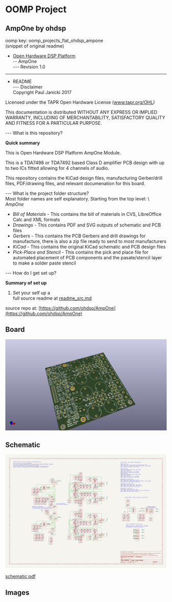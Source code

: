 # OOMP Project  
## AmpOne  by ohdsp  
  
oomp key: oomp_projects_flat_ohdsp_ampone  
(snippet of original readme)  
  
- [Open Hardware DSP Platform](http://www.ohdsp.org)  
-- AmpOne  
--- Revision 1.0  
  
---  
- README  
--- Disclaimer  
Copyright Paul Janicki 2017  
  
Licensed under the TAPR Open Hardware License (www.tapr.org/OHL)  
  
This documentation is distributed WITHOUT ANY EXPRESS OR IMPLIED WARRANTY, INCLUDING OF MERCHANTABILITY, SATISFACTORY QUALITY AND FITNESS FOR A PARTICULAR PURPOSE.  
  
--- What is this repository?  
  
**Quick summary**  
  
This is Open Hardware DSP Platform AmpOne Module.   
  
This is a TDA7498 or TDA7492 based Class D amplifier PCB design with up to two ICs fitted allowing for 4 channels of audio.  
  
This repository contains the KiCad design files, manufacturing Gerber/drill files, PDF/drawing files, and relevant documenation for this board.  
  
--- What is the project folder structure?  
Most folder names are self explanatory. Starting from the top level: \  
*AmpOne*  
+ *Bill of Materials*  - This contains the bill of materials in CVS, LibreOffice Calc and XML formats  
+ *Drawings*  - This contains PDF and SVG outputs of schematic and PCB files  
+ *Gerbers* - This contains the PCB Gerbers and drill drawings for manufacture, there is also a zip file ready to send to most manufacturers  
+ *KiCad* - This contains the original KiCad schematic and PCB design files  
+ *Pick-Place and Stencil* - This contains the pick and place file for automated placement of PCB components and the pasate/stencil layer to make a solder paste stencil   
  
--- How do I get set up?  
  
**Summary of set up**  
  
1. Set your self up a   
  full source readme at [readme_src.md](readme_src.md)  
  
source repo at: [https://github.com/ohdsp/AmpOne](https://github.com/ohdsp/AmpOne)  
## Board  
  
[![working_3d.png](working_3d_600.png)](working_3d.png)  
## Schematic  
  
[![working_schematic.png](working_schematic_600.png)](working_schematic.png)  
  
[schematic pdf](working_schematic.pdf)  
## Images  
